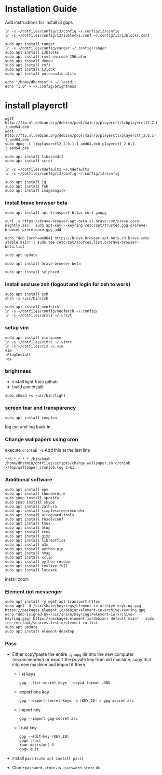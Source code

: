 # Installation Guide

Add instructions for install i3 gaps

```
ln -s ~/dotfiles/config/i3/config ~/.config/i3/config
ln -s ~/dotfiles/config/i3/i3blocks.conf ~/.config/i3/i3blocks.conf

sudo apt install ranger
ln -s ~/dotfiles/config/ranger ~/.config/ranger
sudo apt install i3blocks
sudo apt install rxvt-unicode-256color
sudo apt install dmenu
sudo apt install rofi
sudo apt install i3lock
sudo apt install pulseaudio-utils

echo "/home/dharmin" > ~/.lastdir
echo "1.0" > ~/.config/brightness
```

# install playerctl
```
wget http://ftp.nl.debian.org/debian/pool/main/p/playerctl/libplayerctl2_2.0.1-1_amd64.deb
wget http://ftp.nl.debian.org/debian/pool/main/p/playerctl/playerctl_2.0.1-1_amd64.deb
sudo dpkg -i libplayerctl2_2.0.1-1_amd64.deb playerctl_2.0.1-1_amd64.deb

sudo apt install libxrandr2
sudo apt install scrot

ln -s ~/dotfiles/Xdefaults ~/.Xdefaults
ln -s ~/dotfiles/config/i3/config ~/.config/i3/config

sudo apt install jq
sudo apt install feh
sudo apt install imagemagick
```

### install brave browser beta
```
sudo apt install apt-transport-https curl gnupg

curl -s https://brave-browser-apt-beta.s3.brave.com/brave-core-nightly.asc | sudo apt-key --keyring /etc/apt/trusted.gpg.d/brave-browser-prerelease.gpg add -

echo "deb [arch=amd64] https://brave-browser-apt-beta.s3.brave.com/ stable main" | sudo tee /etc/apt/sources.list.d/brave-browser-beta.list

sudo apt update

sudo apt install brave-browser-beta
```

```
sudo apt install sylpheed
```

### install and use zsh (logout and login for zsh to work)
```
sudo apt install zsh
chsh -s /usr/bin/zsh
```
```
sudo apt install neofetch
ln -s ~/dotfiles/config/neofetch ~/.config/
ln -s ~/dotfiles/urxvt ~/.urxvt
```

### setup vim
```
sudo apt install vim-gnome
ln -s ~/dotfiles/vimrc ~/.vimrc
ln -s ~/dotfiles/vim ~/.vim
vim
:PlugInstall
:qa
```

### brightness

- install light from github
- build and install

```
sudo chmod +s /usr/bin/light
```

### screen tear and transparency

```
sudo apt install compton
```
log out and log back in

### Change wallpapers using cron

execute `crontab -e`
Add this at the last line

```
*/5 * * * * /bin/bash /home/dharmin/dotfiles/scripts/change_wallpaper.sh cronjob >/tmp/wallpaper_cronjob.log 2>&1
```

### Additional software

```
sudo apt install mpv
sudo apt install thunderbird
sudo snap install spotify
sudo snap install skype
sudo apt install zathura
sudo apt install simplescreenrecorder
sudo apt install wireguard-tools
sudo apt install resolvconf
sudo apt install tmux
sudo apt install htop
sudo apt install tree
sudo apt install gimp
sudo apt install libreoffice
sudo apt install w3m
sudo apt install python-pip
sudo apt install nmap
sudo apt install xclip
sudo apt install python-rosdep
sudo apt install texlive-full
sudo apt install latexmk
```

install zoom

### Element riot messenger

```
sudo apt install -y wget apt-transport-https
sudo wget -O /usr/share/keyrings/element-io-archive-keyring.gpg https://packages.element.io/debian/element-io-archive-keyring.gpg
echo "deb [signed-by=/usr/share/keyrings/element-io-archive-keyring.gpg] https://packages.element.io/debian/ default main" | sudo tee /etc/apt/sources.list.d/element-io.list
sudo apt update
sudo apt install element-desktop
```

### Pass

- Either copy/paste the entire `.gnupg` dir into the new computer (recommended)
  or export the private key from old machine, copy that into new machine and
  import it there.
  - list keys
    ```
    gpg --list-secret-keys --keyid-format LONG
    ```
  - export one key
    ```
    gpg --export-secret-keys -a [KEY_ID] > gpg-secret.asc
    ```
  - import key
    ```
    gpg --import gpg-secret.asc
    ```
  - trust key
    ```
    gpg --edit-key [KEY_ID]
    gpg> trust
    Your decision? 5
    gpg> quit
    ```

- install `pass` (`sudo apt install pass`)
- Clone `password-store` as `.password-store` dir
